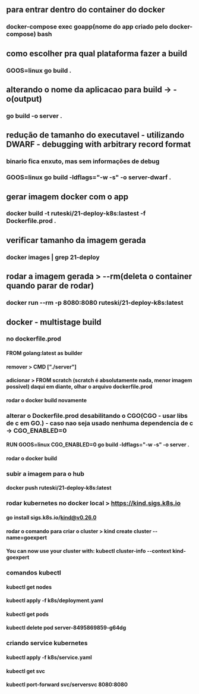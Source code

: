 ## para entrar dentro do container do docker
### docker-compose exec goapp(nome do app criado pelo docker-compose) bash

## como escolher pra qual plataforma fazer a build
### GOOS=linux go build .

## alterando o nome da aplicacao para build -> -o(output)
### go build -o server .

## redução de tamanho do executavel - utilizando DWARF - debugging with arbitrary record format
### binario fica enxuto, mas sem informações de debug
### GOOS=linux go build -ldflags="-w -s" -o server-dwarf .

## gerar imagem docker com o app
### docker build -t ruteski/21-deploy-k8s:lastest -f Dockerfile.prod .

## verificar tamanho da imagem gerada
### docker images | grep 21-deploy

## rodar a imagem gerada > --rm(deleta o container quando parar de rodar)
### docker run --rm -p 8080:8080 ruteski/21-deploy-k8s:latest

## docker - multistage build
### no dockerfile.prod
#### FROM golang:latest as builder
#### remover > CMD ["./server"]
#### adicionar > FROM scratch (scratch é absolutamente nada, menor imagem possivel) daqui em diante, olhar o arquivo dockerfile.prod
#### rodar o docker build novamente

### alterar o Dockerfile.prod desabilitando o CGO(CGO - usar libs de c em GO.) - caso nao seja usado nenhuma dependencia de c -> CGO_ENABLED=0
#### RUN GOOS=linux CGO_ENABLED=0 go build -ldflags="-w -s" -o server .
#### rodar o docker build

### subir a imagem para o hub
#### docker push ruteski/21-deploy-k8s:latest

### rodar kubernetes no docker local > https://kind.sigs.k8s.io
#### go install sigs.k8s.io/kind@v0.26.0
#### rodar o comando para criar o cluster > kind create cluster --name=goexpert
#### You can now use your cluster with: kubectl cluster-info --context kind-goexpert

### comandos kubectl
#### kubectl get nodes
#### kubectl apply -f k8s/deployment.yaml
#### kubectl get pods
#### kubectl delete pod server-8495869859-g64dg

### criando service kubernetes
#### kubectl apply -f k8s/service.yaml
#### kubectl get svc
#### kubectl port-forward svc/serversvc 8080:8080